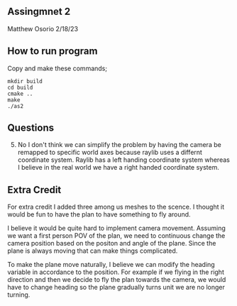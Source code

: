## Assingmnet 2
Matthew Osorio
2/18/23

## How to run program
Copy and make these commands;

```
mkdir build
cd build
cmake ..
make
./as2
```

## Questions
5) No I don't think we can simplify the problem by having the camera be remapped to specific world axes because raylib uses a differnt coordinate system. Raylib has a left handing coordinate system whereas I believe in the real world we have a right handed coordinate system.

## Extra Credit
For extra credit I added three among us meshes to the scence. I thought it would be fun to have the plan to have something to fly around.

I believe it would be quite hard to implement camera movement. Assuming we want a first person POV of the plan, we need to continuous change the camera position based on the positon and angle of the plane. Since the plane is always moving that can make things complicated.

To make the plane move naturally, I believe we can modify the heading variable in accordance to the position. For example if we flying in the right direction and then we decide to fly the plan towards the camera, we would have to change heading so the plane gradually turns unit we are no longer turning.
